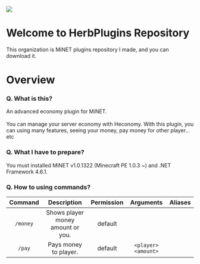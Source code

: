 <img src="http://i.imgur.com/cU6s6a9.jpg"/>

# Welcome to HerbPlugins Repository

This organization is MiNET plugins repository I made, and you can download it.

# Overview

### Q. What is this?

An advanced economy plugin for MiNET.
<br>
<br>
You can manage your server economy with Heconomy.
With this plugin, you can using many features, seeing your money, pay money for other player... etc

### Q. What I have to prepare?

You must installed MiNET v1.0.1322 (Minecraft PE 1.0.3 ~) and .NET Framework 4.6.1.

### Q. How to using commands?

| Command | Description | Permission | Arguments | Aliases |
| :-------: | :-------: | :-------: | :-------: | :-------: |
| `/money` | Shows player money amount or you. | default |  |  |
| `/pay` | Pays money to player. | default | `<player> <amount>` |  |  |
